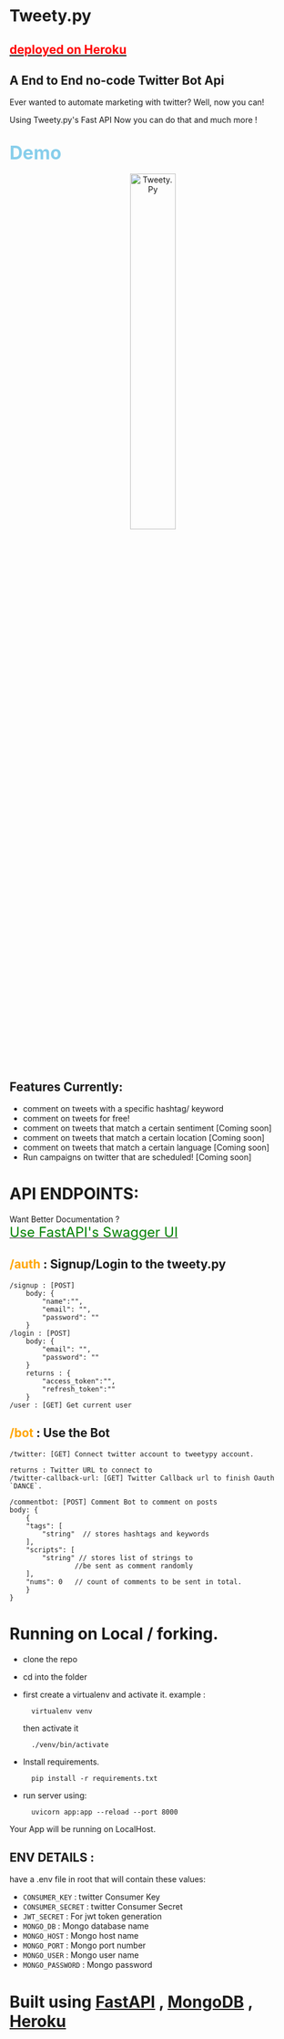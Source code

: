 # Tweety.py 

## [<font color=red align=center>deployed on Heroku</font>](https://tweetypy1.herokuapp.com/)
## A End to End no-code Twitter Bot Api

Ever wanted to automate marketing with twitter? Well, now you can!

Using Tweety.py's Fast API Now you can do that and much more !

## <font size=6 color=skyblue>Demo</font> 
  <p align="center">
    <img width="40%" src="https://1000logos.net/wp-content/uploads/2021/04/Twitter-logo.png" alt="Tweety.Py"/>
  </p>

## Features Currently:
- comment on tweets with a specific hashtag/ keyword
- comment on tweets for free!
- comment on tweets that match a certain sentiment [Coming soon]
- comment on tweets that match a certain location [Coming soon]
- comment on tweets that match a certain language [Coming soon]
- Run campaigns on twitter that are scheduled! [Coming soon]

# API ENDPOINTS:

Want Better Documentation ?  
 [<font size=5 color=green> Use FastAPI's Swagger UI </font>](https://tweetypy1.herokuapp.com/docs)
## <font color=orange>/auth</font> : Signup/Login to the tweety.py
    /signup : [POST]
        body: {
            "name":"",
            "email": "",
            "password": ""
        }
    /login : [POST]
        body: {
            "email": "",
            "password": ""
        }
        returns : {
            "access_token":"",
            "refresh_token":""
        }
    /user : [GET] Get current user
## <font color=orange>/bot</font> : Use the Bot
    /twitter: [GET] Connect twitter account to tweetypy account.

    returns : Twitter URL to connect to
    /twitter-callback-url: [GET] Twitter Callback url to finish Oauth `DANCE`.

    /commentbot: [POST] Comment Bot to comment on posts
    body: {
        {
        "tags": [
            "string"  // stores hashtags and keywords
        ],
        "scripts": [
            "string" // stores list of strings to
                    //be sent as comment randomly
        ],
        "nums": 0   // count of comments to be sent in total.
        }
    }

# Running on Local / forking.

- clone the repo
- cd into the folder
- first create a virtualenv and activate it.
    example : 
    
        virtualenv venv
    then activate it
        
        ./venv/bin/activate

- Install requirements.
    
        pip install -r requirements.txt

- run server using:

        uvicorn app:app --reload --port 8000

Your App will be running on LocalHost.

## ENV DETAILS :
have a .env file in root that will contain these values:
- ```CONSUMER_KEY``` : twitter Consumer Key
- ```CONSUMER_SECRET``` : twitter Consumer Secret
- ```JWT_SECRET``` : For jwt token generation
- ```MONGO_DB``` : Mongo database name
- ```MONGO_HOST``` : Mongo host name 
- ```MONGO_PORT``` : Mongo port number
- ```MONGO_USER``` : Mongo user name
- ```MONGO_PASSWORD``` : Mongo password


# Built using [FastAPI](https://fastapi.tiangolo.com) , [MongoDB](https://mongodb.org) , [Heroku](https://www.heroku.com)

